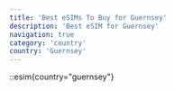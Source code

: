 ```yaml
---
title: 'Best eSIMs To Buy for Guernsey'
description: 'Best eSIM for Guernsey'
navigation: true
category: 'country'
country: 'Guernsey'
---
```


::esim{country="guernsey"}
